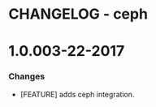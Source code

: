 # CHANGELOG - ceph

1.0.003-22-2017
==================

### Changes

* [FEATURE] adds ceph integration.
